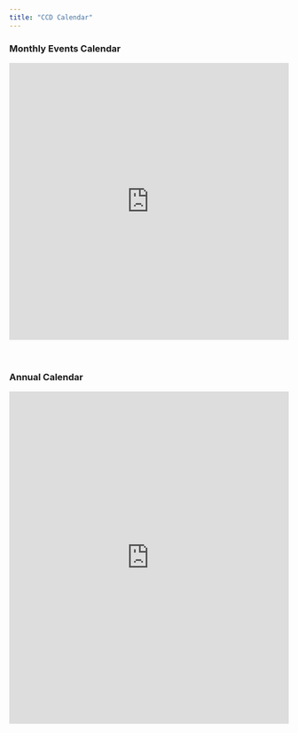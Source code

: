 ```yaml
---
title: "CCD Calendar"
---
```


<div>
    <h3>Monthly Events Calendar</h3>
    <div class="container">
        <iframe class="responsive-iframe" src="https://calendar.google.com/calendar/embed?src=c_58ad3ab7313e894def101c6a623ad0ca167d12e96eee51c7c2eecec458672379%40group.calendar.google.com&ctz=America%2FLos_Angeles" width="100%" height="500" style="border: 0" frameborder="0"></iframe>
    </div>
    <br> <br>
    <h3>Annual Calendar</h3>
    <div class="container">
        <iframe class="responsive-iframe" src="https://drive.google.com/file/d/1VO-YwsI_vf5WddZP_nYJvIo9xnt6_CLf/preview" width="100%" height="600" style="border: 0" frameborder="0" ></iframe>
    </div>
</div>

